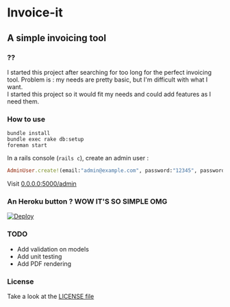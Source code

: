 # Invoice-it
## A simple invoicing tool

### ??
I started this project after searching for too long for the perfect invoicing tool. Problem is : my needs are pretty basic, but I'm difficult with what I want.  
I started this project so it would fit my needs and could add features as I need them.

### How to use
```
bundle install
bundle exec rake db:setup
foreman start
```

In a rails console (```rails c```), create an admin user : 
```ruby
AdminUser.create!(email:"admin@example.com", password:"12345", password_confirmation:"12345")
```

Visit [0.0.0.0:5000/admin](http://0.0.0.0:5000/admin)

### An Heroku button ? WOW IT'S SO SIMPLE OMG
[![Deploy](https://www.herokucdn.com/deploy/button.svg)](https://heroku.com/deploy)

### TODO
- Add validation on models
- Add unit testing
- Add PDF rendering

### License 
Take a look at the [LICENSE file](LICENSE)